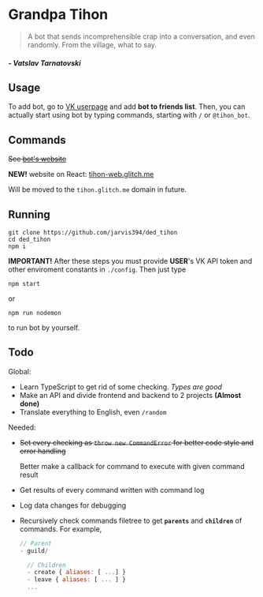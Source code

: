 # Grandpa Tihon

> A bot that sends incomprehensible crap into a conversation, and even randomly. From the village, what to say.

##### _- Vatslav Tarnatovski_

## Usage

To add bot, go to [VK userpage](https://vk.com/tihon_bot) and add **bot to friends list**.
Then, you can actually start using bot by typing commands, starting with `/` or `@tihon_bot`.

## Commands

~~See [bot's website](https://tihon.glitch.me)~~

**NEW!** website on React: [tihon-web.glitch.me](https://tihon-web.glitch.me)

Will be moved to the `tihon.glitch.me` domain in future.

## Running

```
git clone https://github.com/jarvis394/ded_tihon
cd ded_tihon
npm i
```

**IMPORTANT!** After these steps you must provide **USER**'s VK API token and other enviroment constants in `./config`. Then just type

```
npm start
```

or

```
npm run nodemon
```

to run bot by yourself.

## Todo

Global:

- Learn TypeScript to get rid of some checking. _Types are good_
- Make an API and divide frontend and backend to 2 projects **(Almost done)**
- Translate everything to English, even `/random`

Needed:

- ~~Set every checking as `throw new CommandError` for better code style and error handling~~

  Better make a callback for command to execute with given command result

- Get results of every command written with command log
- Log data changes for debugging
- Recursively check commands filetree to get **`parents`** and **`children`** of commands.
  For example,

  ```javascript
  // Parent
  - guild/

    // Children
    - create { aliases: [ ...] }
    - leave { aliases: [ ... ] }
    ...
  ```
